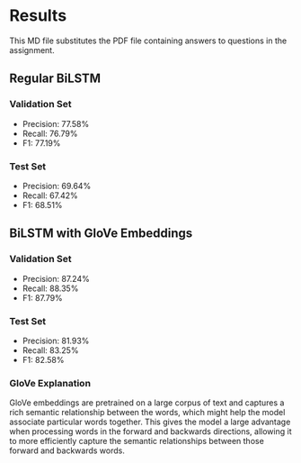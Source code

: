 # Results

This MD file substitutes the PDF file containing answers to questions in the assignment.

## Regular BiLSTM

### Validation Set

- Precision: 77.58%
- Recall: 76.79%
- F1: 77.19%

### Test Set

- Precision: 69.64%
- Recall: 67.42%
- F1: 68.51%

## BiLSTM with GloVe Embeddings

### Validation Set

- Precision: 87.24%
- Recall: 88.35%
- F1: 87.79%

### Test Set

- Precision: 81.93%
- Recall: 83.25%
- F1: 82.58%

### GloVe Explanation

GloVe embeddings are pretrained on a large corpus of text and captures a rich semantic relationship between the words, which might help the model associate particular words together. This gives the model a large advantage when processing words in the forward and backwards directions, allowing it to more efficiently capture the semantic relationships between those forward and backwards words.
